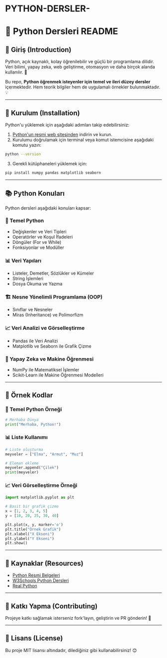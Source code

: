 # PYTHON-DERSLER-

# 🐍 Python Dersleri README

## 📌 Giriş (Introduction)
Python, açık kaynaklı, kolay öğrenilebilir ve güçlü bir programlama dilidir. Veri bilimi, yapay zeka, web geliştirme, otomasyon ve daha birçok alanda kullanılır. 🚀

Bu repo, **Python öğrenmek isteyenler için temel ve ileri düzey dersler** içermektedir. Hem teorik bilgiler hem de uygulamalı örnekler bulunmaktadır. 💡

---

## 🚀 Kurulum (Installation)
Python'u yüklemek için aşağıdaki adımları takip edebilirsiniz:

1. [Python'un resmi web sitesinden](https://www.python.org/downloads/) indirin ve kurun.
2. Kurulumu doğrulamak için terminal veya komut istemcisine aşağıdaki komutu yazın:

```bash
python --version
```

3. Gerekli kütüphaneleri yüklemek için:

```bash
pip install numpy pandas matplotlib seaborn
```

---

## 📚 Python Konuları
Python dersleri aşağıdaki konuları kapsar:

### 📌 Temel Python
- Değişkenler ve Veri Tipleri
- Operatörler ve Koşul İfadeleri
- Döngüler (For ve While)
- Fonksiyonlar ve Modüller

### 📊 Veri Yapıları
- Listeler, Demetler, Sözlükler ve Kümeler
- String İşlemleri
- Dosya Okuma ve Yazma

### 🏗️ Nesne Yönelimli Programlama (OOP)
- Sınıflar ve Nesneler
- Miras (Inheritance) ve Polimorfizm

### 📈 Veri Analizi ve Görselleştirme
- Pandas ile Veri Analizi
- Matplotlib ve Seaborn ile Grafik Çizme

### 🧠 Yapay Zeka ve Makine Öğrenmesi
- NumPy ile Matematiksel İşlemler
- Scikit-Learn ile Makine Öğrenmesi Modelleri

---

## 📌 Örnek Kodlar

### 📌 Temel Python Örneği
```python
# Merhaba Dünya
print("Merhaba, Python!")
```

### 📊 Liste Kullanımı
```python
# Liste oluşturma
meyveler = ["Elma", "Armut", "Muz"]

# Eleman ekleme
meyveler.append("Çilek")
print(meyveler)
```

### 📈 Veri Görselleştirme Örneği
```python
import matplotlib.pyplot as plt

# Basit bir grafik çizme
x = [1, 2, 3, 4, 5]
y = [10, 20, 25, 30, 40]

plt.plot(x, y, marker='o')
plt.title("Örnek Grafik")
plt.xlabel("X Ekseni")
plt.ylabel("Y Ekseni")
plt.show()
```

---

## 📜 Kaynaklar (Resources)
- [Python Resmi Belgeleri](https://docs.python.org/3/)
- [W3Schools Python Dersleri](https://www.w3schools.com/python/)
- [Real Python](https://realpython.com/)

---

## 📌 Katkı Yapma (Contributing)
Projeye katkı sağlamak isterseniz fork'layın, geliştirin ve PR gönderin! 🚀

---

## 📜 Lisans (License)
Bu proje MIT lisansı altındadır, dilediğiniz gibi kullanabilirsiniz! 😊

